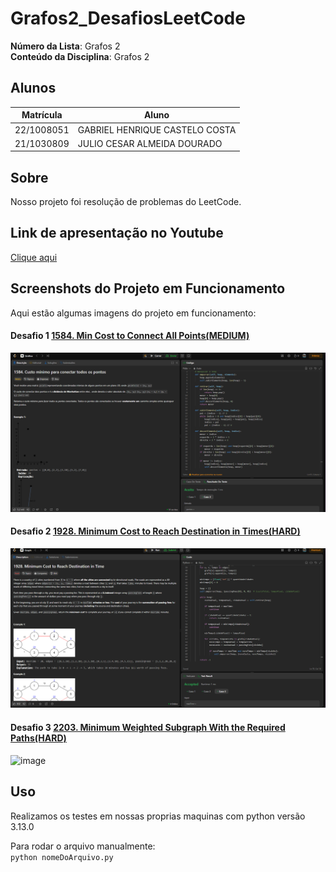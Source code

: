 ﻿# Grafos2_DesafiosLeetCode

**Número da Lista**: Grafos 2<br>
**Conteúdo da Disciplina**: Grafos 2<br>

## Alunos

| Matrícula  | Aluno                          |
| ---------- | ------------------------------ |
| 22/1008051 | GABRIEL HENRIQUE CASTELO COSTA |
| 21/1030809 | JULIO CESAR ALMEIDA DOURADO    |

## Sobre

Nosso projeto foi resolução de problemas do LeetCode.

## Link de apresentação no Youtube
[Clique aqui](https://youtu.be/ilg64m6Xzlk) 

## Screenshots do Projeto em Funcionamento

Aqui estão algumas imagens do projeto em funcionamento:

#### Desafio 1 [1584. Min Cost to Connect All Points(MEDIUM)](https://leetcode.com/problems/min-cost-to-connect-all-points/description/?envType=problem-list-v2&envId=graph&difficulty=MEDIUM)

![Screenshot Desafio 1](./assets/PrintDesafio1LeetCodeMedium.png)

#### Desafio 2 [1928. Minimum Cost to Reach Destination in Times(HARD)](https://leetcode.com/problems/minimum-cost-to-reach-destination-in-time/description/?envType=problem-list-v2&envId=graph&difficulty=HARD)

![Screenshot Desafio 1](./assets/PrintDesafio2LeetCodeMedium.png)

#### Desafio 3 [2203. Minimum Weighted Subgraph With the Required Paths(HARD)](https://leetcode.com/problems/minimum-weighted-subgraph-with-the-required-paths/?envType=problem-list-v2&envId=graph&difficulty=HARD)
![image](https://github.com/user-attachments/assets/044d4b3f-47d9-44aa-9bf2-2b174513bf06)

## Uso

Realizamos os testes em nossas proprias maquinas com
python versão 3.13.0

Para rodar o arquivo manualmente:<br>
`python nomeDoArquivo.py`
